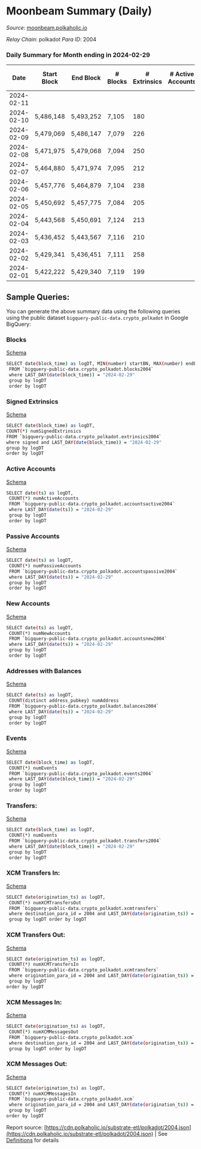 # Moonbeam Summary (Daily)

_Source_: [moonbeam.polkaholic.io](https://moonbeam.polkaholic.io)

*Relay Chain*: polkadot
*Para ID*: 2004



### Daily Summary for Month ending in 2024-02-29


| Date    | Start Block | End Block | # Blocks | # Extrinsics | # Active Accounts | # Passive Accounts | # New Accounts | # Addresses | # Events  | # Transfers ($USD) | # XCM Transfers In ($USD) | # XCM Transfers Out ($USD) | # XCM In | # XCM Out | Issues |
|---------|-------------|-----------|----------|--------------|-------------------|--------------------|----------------|-------------|-----------|--------------------|---------------------------|----------------------------|----------|-----------|--------|
| 2024-02-11 |  |  |  |  |  |  |  |  |  |   |   |   |  |  |  |
| 2024-02-10 | 5,486,148 | 5,493,252 | 7,105 | 180 |  |  |  | 1,866,842 | 1,394,459 | 69,974 ($3,908,212.57) |   |   |  |  |  |
| 2024-02-09 | 5,479,069 | 5,486,147 | 7,079 | 226 |  |  |  | 1,862,080 | 1,343,934 | 58,170 ($3,098,896.76) |   |   |  |  |  |
| 2024-02-08 | 5,471,975 | 5,479,068 | 7,094 | 250 |  |  |  | 1,857,236 | 1,489,172 | 75,407 ($405.32) |   |   |  |  |  |
| 2024-02-07 | 5,464,880 | 5,471,974 | 7,095 | 212 |  |  |  | 1,851,366 | 1,478,320 | 81,066 ($1,499.54) |   |   |  |  |  |
| 2024-02-06 | 5,457,776 | 5,464,879 | 7,104 | 238 |  |  |  | 1,845,535 | 1,448,761 | 78,974  |   |   |  |  |  |
| 2024-02-05 | 5,450,692 | 5,457,775 | 7,084 | 205 |  |  |  | 1,840,047 | 1,547,437 | 78,950  | 161 ($378,766.14) | 67 ($33,534.59) |  |  |  |
| 2024-02-04 | 5,443,568 | 5,450,691 | 7,124 | 213 |  |  |  | 1,833,246 | 1,616,261 | 74,372 ($2,027,611.02) | 132 ($158,281.35) | 79 ($244.22) |  |  |  |
| 2024-02-03 | 5,436,452 | 5,443,567 | 7,116 | 210 |  |  |  | 1,827,052 | 1,453,537 | 72,375 ($1,591,626.70) | 181 ($194,232.25) | 54 ($20,655.21) | 535 | 515 |  |
| 2024-02-02 | 5,429,341 | 5,436,451 | 7,111 | 258 |  |  |  | 1,821,478 | 1,505,574 | 72,511 ($2,368,957.83) | 221 ($250,664.51) | 67 ($113,843.19) | 659 | 674 |  |
| 2024-02-01 | 5,422,222 | 5,429,340 | 7,119 | 199 |  |  |  | 1,816,812 | 1,365,246 | 62,989 ($6,420,017.67) | 176 ($210,612.28) | 77 ($48,913.80) | 624 | 634 |  |

## Sample Queries:
You can generate the above summary data using the following queries using the public dataset `bigquery-public-data.crypto_polkadot` in Google BigQuery:


### Blocks 

[Schema](https://github.com/colorfulnotion/substrate-etl/blob/main/schema/blocks.json)

```bash
SELECT date(block_time) as logDT, MIN(number) startBN, MAX(number) endBN, COUNT(*) numBlocks 
 FROM `bigquery-public-data.crypto_polkadot.blocks2004`  
 where LAST_DAY(date(block_time)) = "2024-02-29" 
 group by logDT 
 order by logDT
```

### Signed Extrinsics 

[Schema](https://github.com/colorfulnotion/substrate-etl/blob/main/schema/extrinsics.json)

```bash
SELECT date(block_time) as logDT, 
COUNT(*) numSignedExtrinsics 
FROM `bigquery-public-data.crypto_polkadot.extrinsics2004`  
where signed and LAST_DAY(date(block_time)) = "2024-02-29" 
group by logDT 
order by logDT
```

### Active Accounts 

[Schema](https://github.com/colorfulnotion/substrate-etl/blob/main/schema/accountsactive.json)

```bash
SELECT date(ts) as logDT, 
 COUNT(*) numActiveAccounts 
 FROM `bigquery-public-data.crypto_polkadot.accountsactive2004` 
 where LAST_DAY(date(ts)) = "2024-02-29" 
 group by logDT 
 order by logDT
```

### Passive Accounts 

[Schema](https://github.com/colorfulnotion/substrate-etl/blob/main/schema/accountspassive.json)

```bash
SELECT date(ts) as logDT, 
 COUNT(*) numPassiveAccounts 
 FROM `bigquery-public-data.crypto_polkadot.accountspassive2004` 
 where LAST_DAY(date(ts)) = "2024-02-29" 
 group by logDT 
 order by logDT
```

### New Accounts 

[Schema](https://github.com/colorfulnotion/substrate-etl/blob/main/schema/accountsnew.json)

```bash
SELECT date(ts) as logDT, 
 COUNT(*) numNewAccounts 
 FROM `bigquery-public-data.crypto_polkadot.accountsnew2004` 
 where LAST_DAY(date(ts)) = "2024-02-29" 
 group by logDT
 order by logDT
```

### Addresses with Balances 

[Schema](https://github.com/colorfulnotion/substrate-etl/blob/main/schema/balances.json)

```bash
SELECT date(ts) as logDT,
 COUNT(distinct address_pubkey) numAddress 
 FROM `bigquery-public-data.crypto_polkadot.balances2004` 
 where LAST_DAY(date(ts)) = "2024-02-29" 
 group by logDT 
 order by logDT
```

### Events 

[Schema](https://github.com/colorfulnotion/substrate-etl/blob/main/schema/events.json)

```bash
SELECT date(block_time) as logDT, 
 COUNT(*) numEvents 
 FROM `bigquery-public-data.crypto_polkadot.events2004` 
 where LAST_DAY(date(block_time)) = "2024-02-29" 
 group by logDT 
 order by logDT
```

### Transfers:

[Schema](https://github.com/colorfulnotion/substrate-etl/blob/main/schema/transfers.json)

```bash
SELECT date(block_time) as logDT, 
 COUNT(*) numEvents 
 FROM `bigquery-public-data.crypto_polkadot.transfers2004` 
 where LAST_DAY(date(block_time)) = "2024-02-29" 
 group by logDT 
 order by logDT
```

### XCM Transfers In: 

[Schema](https://github.com/colorfulnotion/substrate-etl/blob/main/schema/xcmtransfers.json)

```bash
SELECT date(origination_ts) as logDT, 
 COUNT(*) numXCMTransfersOut 
 FROM `bigquery-public-data.crypto_polkadot.xcmtransfers` 
 where destination_para_id = 2004 and LAST_DAY(date(origination_ts)) = "2024-02-29" 
 group by logDT order by logDT
```

### XCM Transfers Out: 

[Schema](https://github.com/colorfulnotion/substrate-etl/blob/main/schema/xcmtransfers.json)

```bash
SELECT date(origination_ts) as logDT, 
 COUNT(*) numXCMTransfersIn 
 FROM `bigquery-public-data.crypto_polkadot.xcmtransfers` 
 where origination_para_id = 2004 and LAST_DAY(date(origination_ts)) = "2024-02-29" 
 group by logDT 
order by logDT
```

### XCM Messages In: 

[Schema](https://github.com/colorfulnotion/substrate-etl/blob/main/schema/xcm.json)

```bash
SELECT date(origination_ts) as logDT, 
 COUNT(*) numXCMMessagesOut 
 FROM `bigquery-public-data.crypto_polkadot.xcm` 
 where destination_para_id = 2004 and LAST_DAY(date(origination_ts)) = "2024-02-29" 
 group by logDT order by logDT
```

### XCM Messages Out: 

[Schema](https://github.com/colorfulnotion/substrate-etl/blob/main/schema/xcm.json)

```bash
SELECT date(origination_ts) as logDT, 
 COUNT(*) numXCMMessagesIn 
 FROM `bigquery-public-data.crypto_polkadot.xcm` 
 where origination_para_id = 2004 and LAST_DAY(date(origination_ts)) = "2024-02-29" 
 group by logDT 
order by logDT
```


Report source: [https://cdn.polkaholic.io/substrate-etl/polkadot/2004.json](https://cdn.polkaholic.io/substrate-etl/polkadot/2004.json) | See [Definitions](/DEFINITIONS.md) for details
